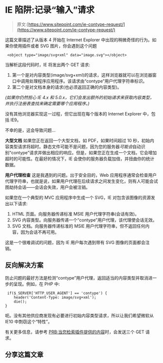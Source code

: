 # IE 陷阱:记录“输入”请求

> 原文:[https://www.sitepoint.com/ie-contype-request/](https://www.sitepoint.com/ie-contype-request/)

这篇文章描述了从版本 4 开始在 Internet Explorer 中出现的稍微奇怪的行为。如果你使用插件或者 SVG 图片，你会遇到这个问题

```
 <object type="image/svg+xml" data="image.svg"></object> 
```

当解析这段代码时，IE 将发出两个 GET 请求:

1.  第一个是对内容类型(image/svg+xml)的请求，这样浏览器就可以在浏览器窗口中调用处理程序应用程序。该请求由“contype”用户代理字符串标识。
2.  第二个是对文档本身的请求(也必须返回正确的内容类型)。

*(如果你仍然担心 IE 4.x 和 5.0.x，它们会发出额外的初始请求来获取内容类型，并执行注册表查找来确定需要哪个应用程序。)*

没有其他浏览器实现这一过程，但它出现在每个版本的 Internet Explorer 中，包括 IE9。

不幸的是，这会导致问题…

**大型文档**
如果您正在返回一个大型文档，如 PDF，如果时间超过 10 秒，初始内容类型请求将超时。静态文件可能不是问题，因为您的服务器*可能会*自动识别“contype”请求并做出相应的响应。但是，如果您正在生成一个文档，它会增加超时的可能性。在最好的情况下，IE 会使你的服务器负载加倍，并扭曲你的统计数据。

**用户代理检查**
这是我遇到的问题。出于安全目的，Web 应用程序通常会检查用户代理字符串，也就是说，如果用户代理在后续请求之间发生变化，则有人可能会试图劫持会话——会话会失效，用户会被注销。

如果您在一个典型的 MVC 应用程序中生成一个 SVG，IE 对包含该图像的资源发出以下请求:

1.  HTML 页面。向服务器传递标准 MSIE 用户代理字符串(会话有效)。
2.  SVG 内容类型。向服务器传递一个“contype”用户代理，该代理使会话无效。
3.  SVG 文档。向服务器传递标准的 MSIE 用户代理字符串，但不返回任何内容，因为会话不再可用。

这是一个很难调试的问题，因为 IE 用户每次遇到带有 SVG 图像的页面都会注销。

## 反向解决方案

防止问题的最好方法是检测“contype”用户代理，返回适当的内容类型并取消进一步的呈现。例如，在 PHP 中:

```
 if($_SERVER['HTTP_USER_AGENT'] == 'contype') {
	header('Content-Type: image/svg+xml');
	die();
} 
```

呃。没有其他供应商发现有必要进行初始内容类型请求，所以让我们希望微软从 IE10 中剽窃这个“特性”。

有关更多信息，请参考 [PRB:当您检索插件提供的内容](http://support.microsoft.com/default.aspx?scid=kb;en-us;293792)时，会发送三个 GET 请求。

## 分享这篇文章